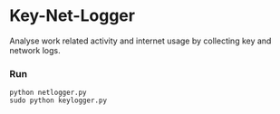 # Key-Net-Logger

Analyse work related activity and internet usage by collecting key and network logs.

### Run

```
python netlogger.py
sudo python keylogger.py
```
